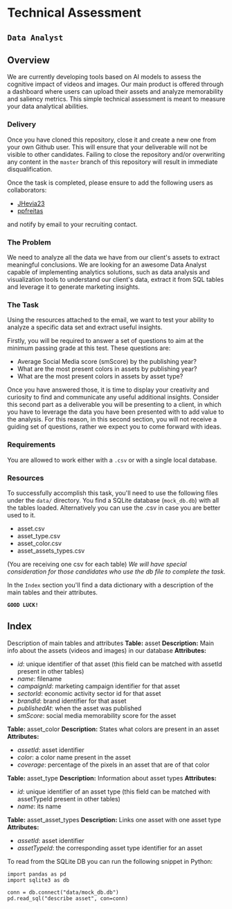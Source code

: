 # Technical Assessment
## `Data Analyst`
## Overview

We are currently developing tools based on AI models to assess the cognitive impact of videos and images. Our main product is offered through a dashboard where users can upload their assets and analyze memorability and saliency metrics. This simple technical assessment is meant to measure your data analytical abilities.

### Delivery
Once you have cloned this repository, close it and create a new one from your own Github user. This will ensure that your deliverable will not be visible to other candidates. Failing to close the repository and/or overwriting any content in the `master` branch of this repository will result in immediate disqualification.

Once the task is completed, please ensure to add the following users as collaborators:
- [JHevia23](https://github.com/JHevia23)
- [ppfreitas](https://github.com/ppfreitas)
    
 and notify by email to your recruiting contact.

### The Problem
We need to analyze all the data we have from our client's assets to extract meaningful conclusions. We are looking for an awesome Data Analyst capable of implementing analytics solutions, such as data analysis and visualization tools to understand our client's data, extract it from SQL tables and leverage it to generate marketing insights. 

### The Task
Using the resources attached to the email, we want to test your ability to analyze a specific data set and extract useful insights.

Firstly, you will be required to answer a set of questions to aim at the minimum passing grade at this test. These questions are: 
- Average Social Media score (smScore) by the publishing year? 
- What are the most present colors in assets by publishing year? 
- What are the most present colors in assets by asset type?

Once you have answered those, it is time to display your creativity and curiosity to find and communicate any useful additional insights. Consider this second part as a deliverable you will be presenting to a client, in which you have to leverage the data you have been presented with to add value to the analysis. For this reason, in this second section, you will not receive a guiding set of questions, rather we expect you to come forward with ideas.

### Requirements 
You are allowed to work either with a `.csv` or with a single local database.  

### Resources
To successfully accomplish this task, you'll need to use the following files under the `data/` directory. You find a SQLite database (`mock_db.db`) with all the tables loaded. Alternatively you can use the .csv in case you are better used to it.
- asset.csv 
- asset_type.csv
- asset_color.csv
- asset_assets_types.csv

(You are receiving one csv for each table)
*We will have special consideration for those candidates who use the db file to complete the task.*

In the `Index` section you'll find a data dictionary with a description of the main tables and their attributes. 

**`GOOD LUCK!`**

## Index
Description of main tables and attributes
**Table:** asset
**Description:** Main info about the assets (videos and images) in our database
**Attributes:**
- *id*: unique identifier of that asset (this field can be matched with assetId present in other tables)
- *name*: filename
- *campaignId*: marketing campaign identifier for that asset
- *sectorId*: economic activity sector id for that asset
- *brandId*: brand identifier for that asset
- *publishedAt*: when the asset was published
- *smScore*: social media memorability score for the asset


**Table:** asset_color
**Description:** States what colors are present in an asset
**Attributes:**
- *assetId*: asset identifier
- *color*: a color name present in the asset
- *coverage*: percentage of the pixels in an asset that are of that color


**Table:** asset_type
**Description:** Information about asset types
**Attributes:**
- *id*: unique identifier of an asset type (this field can be matched with assetTypeId present in other tables)
- *name*: its name


**Table:** asset_asset_types
**Description:** Links one asset with one asset type
**Attributes:**
- *assetId*: asset identifier
- *assetTypeId*: the corresponding asset type identifier for an asset

To read from the SQLite DB you can run the following snippet in Python:

```
import pandas as pd
import sqlite3 as db

conn = db.connect("data/mock_db.db")
pd.read_sql("describe asset", con=conn)
```